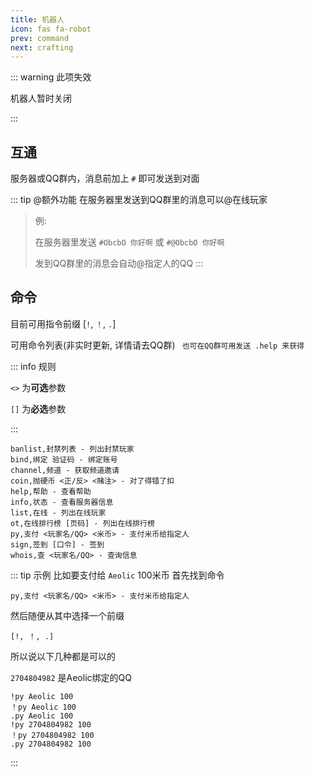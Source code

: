 ```yaml
---
title: 机器人
icon: fas fa-robot
prev: command
next: crafting
---
```


::: warning 此项失效

机器人暂时关闭

:::

## 互通

服务器或QQ群内，消息前加上 `#` 即可发送到对面

::: tip @额外功能
在服务器里发送到QQ群里的消息可以@在线玩家

> 例:
>
> 在服务器里发送 `#ObcbO 你好啊` 或 `#@ObcbO 你好啊`
>
> 发到QQ群里的消息会自动@指定人的QQ
:::

## 命令

目前可用指令前缀 [`!`, `！`, `.`]

可用命令列表(非实时更新, 详情请去QQ群) ` 也可在QQ群可用发送 .help 来获得`

::: info 规则

`<>` 为**可选**参数

`[]` 为**必选**参数

:::

```
banlist,封禁列表 - 列出封禁玩家
bind,绑定 验证码 - 绑定账号
channel,频道 - 获取频道邀请
coin,抛硬币 <正/反> <赌注> - 对了得错了扣
help,帮助 - 查看帮助
info,状态 - 查看服务器信息
list,在线 - 列出在线玩家
ot,在线排行榜 [页码] - 列出在线排行榜
py,支付 <玩家名/QQ> <米币> - 支付米币给指定人
sign,签到 [口令] - 签到
whois,查 <玩家名/QQ> - 查询信息
```

::: tip 示例
比如要支付给 `Aeolic` 100米币
首先找到命令

```
py,支付 <玩家名/QQ> <米币> - 支付米币给指定人
```

然后随便从其中选择一个前缀
```
[!, ！, .]
```

所以说以下几种都是可以的

`2704804982` 是Aeolic绑定的QQ
```
!py Aeolic 100
！py Aeolic 100
.py Aeolic 100
!py 2704804982 100
！py 2704804982 100
.py 2704804982 100
```
:::